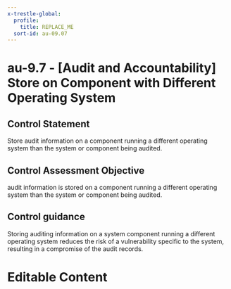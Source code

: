 ```yaml
---
x-trestle-global:
  profile:
    title: REPLACE_ME
  sort-id: au-09.07
---
```


# au-9.7 - \[Audit and Accountability\] Store on Component with Different Operating System

## Control Statement

Store audit information on a component running a different operating system than the system or component being audited.

## Control Assessment Objective

audit information is stored on a component running a different operating system than the system or component being audited.

## Control guidance

Storing auditing information on a system component running a different operating system reduces the risk of a vulnerability specific to the system, resulting in a compromise of the audit records.

# Editable Content

<!-- Make additions and edits below -->
<!-- The above represents the contents of the control as received by the profile, prior to additions. -->
<!-- If the profile makes additions to the control, they will appear below. -->
<!-- The above markdown may not be edited but you may edit the content below, and/or introduce new additions to be made by the profile. -->
<!-- If there is a yaml header at the top, parameter values may be edited. Use --set-parameters to incorporate the changes during assembly. -->
<!-- The content here will then replace what is in the profile for this control, after running profile-assemble. -->
<!-- The current profile has no added parts for this control, but you may add new ones here. -->
<!-- Each addition must have a heading either of the form ## Control my_addition_name -->
<!-- or ## Part a. (where the a. refers to one of the control statement labels.) -->
<!-- "## Control" parts are new parts added after the statement part. -->
<!-- "## Part" parts are new parts added into the top-level statement part with that label. -->
<!-- Subparts may be added with nested hash levels of the form ### My Subpart Name -->
<!-- underneath the parent ## Control or ## Part being added -->
<!-- See https://ibm.github.io/compliance-trestle/tutorials/ssp_profile_catalog_authoring/ssp_profile_catalog_authoring for guidance. -->
